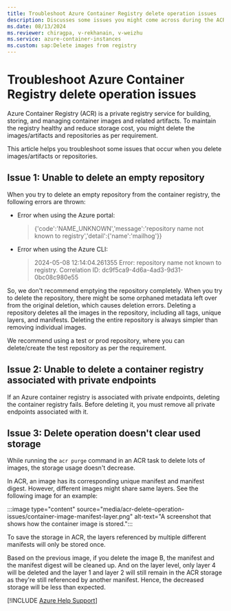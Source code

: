 ```yaml
---
title: Troubleshoot Azure Container Registry delete operation issues
description: Discusses some issues you might come across during the ACR deletion process.
ms.date: 08/13/2024
ms.reviewer: chiragpa, v-rekhanain, v-weizhu
ms.service: azure-container-instances
ms.custom: sap:Delete images from registry
---
```

# Troubleshoot Azure Container Registry delete operation issues

Azure Container Registry (ACR) is a private registry service for building, storing, and managing container images and related artifacts. To maintain the registry healthy and reduce storage cost, you might delete the images/artifacts and repositories as per requirement.

This article helps you troubleshoot some issues that occur when you delete images/artifacts or repositories.

## Issue 1: Unable to delete an empty repository

When you try to delete an empty repository from the container registry, the following errors are thrown:

- Error when using the Azure portal: 

    > {'code':'NAME_UNKNOWN','message':'repository name not known to registry','detail':{'name':'mailhog'}}

- Error when using the Azure CLI: 

    > 2024-05-08 12:14:04.261355 Error: repository name not known to registry. Correlation ID: dc9f5ca9-4d6a-4ad3-9d31-0bc08c980e55

So, we don't recommend emptying the repository completely. When you try to delete the repository, there might be some orphaned metadata left over from the original deletion, which causes deletion errors. Deleting a repository deletes all the images in the repository, including all tags, unique layers, and manifests. Deleting the entire repository is always simpler than removing individual images.

We recommend using a test or prod repository, where you can delete/create the test repository as per the requirement.

## Issue 2: Unable to delete a container registry associated with private endpoints

If an Azure container registry is associated with private endpoints, deleting the container registry fails. Before deleting it, you must remove all private endpoints associated with it.

## Issue 3: Delete operation doesn't clear used storage

While running the `acr purge` command in an ACR task to delete lots of images, the storage usage doesn't decrease.

In ACR, an image has its corresponding unique manifest and manifest digest. However, different images might share same layers. See the following image for an example:

 :::image type="content" source="media/acr-delete-operation-issues/container-image-manifest-layer.png" alt-text="A screenshot that shows how the container image is stored.":::

To save the storage in ACR, the layers referenced by multiple different manifests will only be stored once.

Based on the previous image, if you delete the image B, the manifest and the manifest digest will be cleaned up. And on the layer level, only layer 4 will be deleted and the layer 1 and layer 2 will still remain in the ACR storage as they're still referenced by another manifest. Hence, the decreased storage will be less than expected.

[!INCLUDE [Azure Help Support](../../includes/azure-help-support.md)]
